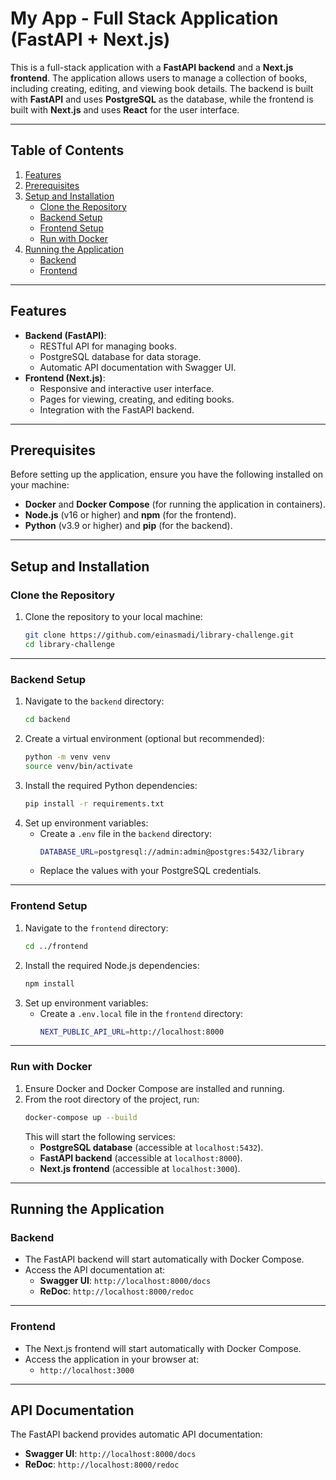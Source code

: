 # My App - Full Stack Application (FastAPI + Next.js)

This is a full-stack application with a **FastAPI backend** and a **Next.js frontend**. The application allows users to manage a collection of books, including creating, editing, and viewing book details. The backend is built with **FastAPI** and uses **PostgreSQL** as the database, while the frontend is built with **Next.js** and uses **React** for the user interface.

---

## **Table of Contents**
1. [Features](#features)
2. [Prerequisites](#prerequisites)
3. [Setup and Installation](#setup-and-installation)
   - [Clone the Repository](#clone-the-repository)
   - [Backend Setup](#backend-setup)
   - [Frontend Setup](#frontend-setup)
   - [Run with Docker](#run-with-docker)
4. [Running the Application](#running-the-application)
   - [Backend](#backend)
   - [Frontend](#frontend)

---

## **Features**
- **Backend (FastAPI)**:
  - RESTful API for managing books.
  - PostgreSQL database for data storage.
  - Automatic API documentation with Swagger UI.
- **Frontend (Next.js)**:
  - Responsive and interactive user interface.
  - Pages for viewing, creating, and editing books.
  - Integration with the FastAPI backend.

---

## **Prerequisites**
Before setting up the application, ensure you have the following installed on your machine:

- **Docker** and **Docker Compose** (for running the application in containers).
- **Node.js** (v16 or higher) and **npm** (for the frontend).
- **Python** (v3.9 or higher) and **pip** (for the backend).

---

## **Setup and Installation**

### **Clone the Repository**
1. Clone the repository to your local machine:
   ```bash
   git clone https://github.com/einasmadi/library-challenge.git
   cd library-challenge
   ```

---

### **Backend Setup**
1. Navigate to the `backend` directory:
   ```bash
   cd backend
   ```
2. Create a virtual environment (optional but recommended):
   ```bash
   python -m venv venv
   source venv/bin/activate
   ```
3. Install the required Python dependencies:
   ```bash
   pip install -r requirements.txt
   ```
4. Set up environment variables:
   - Create a `.env` file in the `backend` directory:
     ```bash
     DATABASE_URL=postgresql://admin:admin@postgres:5432/library
     ```
   - Replace the values with your PostgreSQL credentials.

---

### **Frontend Setup**
1. Navigate to the `frontend` directory:
   ```bash
   cd ../frontend
   ```
2. Install the required Node.js dependencies:
   ```bash
   npm install
   ```
3. Set up environment variables:
   - Create a `.env.local` file in the `frontend` directory:
     ```bash
     NEXT_PUBLIC_API_URL=http://localhost:8000
     ```

---

### **Run with Docker**
1. Ensure Docker and Docker Compose are installed and running.
2. From the root directory of the project, run:
   ```bash
   docker-compose up --build
   ```
   This will start the following services:
   - **PostgreSQL database** (accessible at `localhost:5432`).
   - **FastAPI backend** (accessible at `localhost:8000`).
   - **Next.js frontend** (accessible at `localhost:3000`).

---

## **Running the Application**

### **Backend**
- The FastAPI backend will start automatically with Docker Compose.
- Access the API documentation at:
  - **Swagger UI**: `http://localhost:8000/docs`
  - **ReDoc**: `http://localhost:8000/redoc`

---

### **Frontend**
- The Next.js frontend will start automatically with Docker Compose.
- Access the application in your browser at:
  - `http://localhost:3000`

---

## **API Documentation**
The FastAPI backend provides automatic API documentation:
- **Swagger UI**: `http://localhost:8000/docs`
- **ReDoc**: `http://localhost:8000/redoc`
